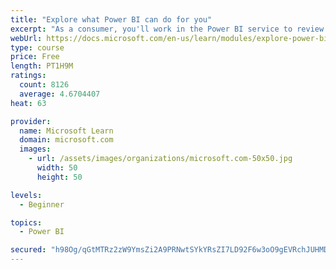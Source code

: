 ```yaml
---
title: "Explore what Power BI can do for you"
excerpt: "As a consumer, you'll work in the Power BI service to review and interact with content that has been shared with you. This module provides the foundational information that you need to work effectively in the Power BI service."
webUrl: https://docs.microsoft.com/en-us/learn/modules/explore-power-bi-service/
type: course
price: Free
length: PT1H9M
ratings:
  count: 8126
  average: 4.6704407
heat: 63

provider:
  name: Microsoft Learn
  domain: microsoft.com
  images:
    - url: /assets/images/organizations/microsoft.com-50x50.jpg
      width: 50
      height: 50

levels:
  - Beginner

topics:
  - Power BI

secured: "h98Og/qGtMTRz2zW9YmsZi2A9PRNwtSYkYRsZI7LD92F6w3oO9gEVRchJUHMDmFAQdEavxJ6ch06m1lZft4cjofV2ohDxEBFeExSmUu8OIaL+wwI0xH5rfGSPcpHPo2HcD+G/fpLp4mjR8VANkT8mp5Ly78yu4SXkbFv63yKm7l+QRa2juOjcByJv+mx2uyDZGtivkSxZwuH8OXrkEUrHwlh5friiD/uFK95FDruDarngZ8SKAWEDpT1Y/wtc5QPCYJvZaNzAA7U5UjtEY2nCs5OjF++HaWJckSnf+77W0q083XFN3gP95qfdrWjTKiMI74c2YZK2SP/hGMZ9wvq1FTuX2C5J9/OE+U3HWN5YGCwl8MICQ2ZodmhQLvXRrTPCYk/Ixch2CtUBCQAk05nsL86kqZnQMK5vtm9xWx/qbw=;mPz5rpPNkA4Hyddbrw2ANg=="
---
```


